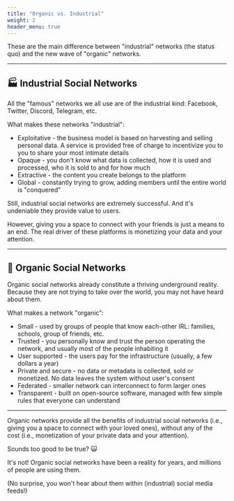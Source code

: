 ```yaml
---
title: "Organic vs. Industrial"
weight: 2
header_menu: true
---
```


These are the main difference between "industrial" networks (the status quo) and the new wave of "organic" networks.

---

## 🏭 Industrial Social Networks

All the "famous" networks we all use are of the industrial kind: Facebook, Twitter, Discord, Telegram, etc.

What makes these networks "industrial":

 * Exploitative - the business model is based on harvesting and selling personal data. A service is provided free of charge to incentivize you to you to share your most intimate details
 * Opaque - you don't know what data is collected, how it is used and processed, who it is sold to and for how much
 * Extractive - the content you create belongs to the platform
 * Global - constantly trying to grow, adding members until the entire world is "conquered"

Still, industrial social networks are extremely successful.
And it's undeniable they provide value to users.

However, giving you a space to connect with your friends is just a means to an end.
The real driver of these platforms is monetizing your data and your attention.

---

## 🌱 Organic Social Networks

Organic social networks already constitute a thriving underground reality.
Because they are not trying to take over the world, you may not have heard about them.

What makes a network "organic":

 * Small - used by groups of people that know each-other IRL: families, schools, group of friends, etc.
 * Trusted - you personally know and trust the person operating the network, and usually most of the people inhabiting it
 * User supported - the users pay for the infrastructure (usually, a few dollars a year)
 * Private and secure - no data or metadata is collected, sold or monetized. No data leaves the system without user's consent
 * Federated - smaller network can interconnect to form larger ones
 * Transparent - built on open-source software, managed with few simple rules that everyone can understand

---

Organic networks provide all the benefits of industrial social networks (i.e., giving you a space to connect with your loved ones), without any of the cost (i.e., monetization of your private data and your attention).

Sounds too good to be true? 🙀

It's not! Organic social networks have been a reality for years, and millions of people are using them.

(No surprise, you won't hear about them within (industrial) social media feeds!)

